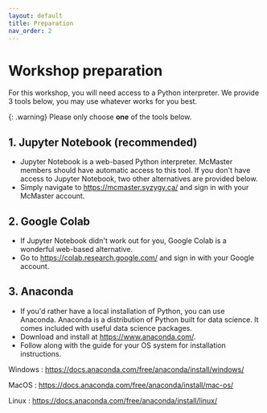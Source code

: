 ```yaml
---
layout: default
title: Preparation
nav_order: 2
---
```

<!-- 
(OPTIONAL) This will be the page going over any installation or registration requirements.
Add, edit, or remove any content below for the workshop in question. 
-->

# Workshop preparation 

<!-- 
Seperate preparation into account creation, file downloads, and software downloads.
However, you can format this as you wish.
An example is provided below.
-->

For this workshop, you will need access to a Python interpreter. We provide 3 tools below, you may use whatever works for you best.

{: .warning}
Please only choose **one** of the tools below.

## 1. Jupyter Notebook (recommended)
- Jupyter Notebook is a web-based Python interpreter. McMaster members should have automatic access to this tool. If you don't have access to Jupyter Notebook, two other alternatives are provided below.
- Simply navigate to <https://mcmaster.syzygy.ca/> and sign in with your McMaster account.

## 2. Google Colab
- If Jupyter Notebook didn't work out for you, Google Colab is a wonderful web-based alternative. 
- Go to <https://colab.research.google.com/> and sign in with your Google account.

## 3. Anaconda
- If you'd rather have a local installation of Python, you can use Anaconda. Anaconda is a distribution of Python built for data science. It comes included with useful data science packages.
- Download and install at <https://www.anaconda.com/>.
- Follow along with the guide for your OS system for installation instructions.

Windows
: <https://docs.anaconda.com/free/anaconda/install/windows/>

MacOS
: <https://docs.anaconda.com/free/anaconda/install/mac-os/>

Linux
: <https://docs.anaconda.com/free/anaconda/install/linux/>
